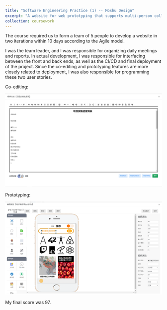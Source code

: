 ```yaml
---
title: "Software Engineering Practice (1) -- Moshu Design"
excerpt: "A website for web prototyping that supports multi-person collaboration<br/><img src='/images/moshu.png'>"
collection: coursework
---
```


The course required us to form a team of 5 people to develop a website in two iterations within 10 days according to the Agile model.

I was the team leader, and I was responsible for organizing daily meetings and reports. In actual development, I was responsible for interfacing between the front and back ends, as well as the CI/CD and final deployment of the project. Since the co-editing and prototyping features are more closely related to deployment, I was also responsible for programming these two user stories.

Co-editing:

![](/images/moshu%20b.png)

Prototyping:

![](/images/moshu%20f.png)

My final score was 97.

